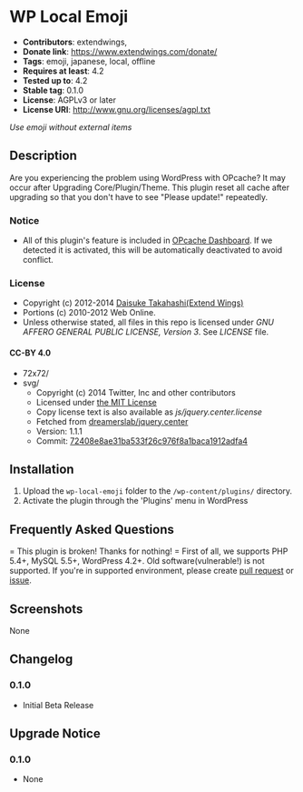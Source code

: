 # WP Local Emoji
* **Contributors**: extendwings,
* **Donate link**: https://www.extendwings.com/donate/
* **Tags**: emoji, japanese, local, offline
* **Requires at least**: 4.2
* **Tested up to**: 4.2
* **Stable tag**: 0.1.0
* **License**: AGPLv3 or later
* **License URI**: http://www.gnu.org/licenses/agpl.txt

*Use emoji without external items*

## Description

Are you experiencing the problem using WordPress with OPcache? It may occur after Upgrading Core/Plugin/Theme.
This plugin reset all cache after upgrading so that you don't have to see "Please update!" repeatedly.

### Notice
* All of this plugin's feature is included in [OPcache Dashboard](http://wordpress.org/plugins/opcache/).
  If we detected it is activated, this will be automatically deactivated to avoid conflict.

### License
* Copyright (c) 2012-2014 [Daisuke Takahashi(Extend Wings)](https://www.extendwings.com/)
* Portions (c) 2010-2012 Web Online.
* Unless otherwise stated, all files in this repo is licensed under *GNU AFFERO GENERAL PUBLIC LICENSE, Version 3*. See *LICENSE* file.

#### CC-BY 4.0
* 72x72/
* svg/
	* Copyright (c) 2014 Twitter, Inc and other contributors
	* Licensed under [the MIT License](https://raw2.github.com/dreamerslab/jquery.center/72408e8ae31ba533f26c976f8a1baca1912adfa4/LICENSE.txt)
	* Copy license text is also available as *js/jquery.center.license*
	* Fetched from [dreamerslab/jquery.center](https://github.com/dreamerslab/jquery.center)
	* Version: 1.1.1
	* Commit: [72408e8ae31ba533f26c976f8a1baca1912adfa4](https://github.com/dreamerslab/jquery.center/commit/72408e8ae31ba533f26c976f8a1baca1912adfa4)

## Installation

1. Upload the `wp-local-emoji` folder to the `/wp-content/plugins/` directory.
1. Activate the plugin through the 'Plugins' menu in WordPress

## Frequently Asked Questions

= This plugin is broken! Thanks for nothing! =
First of all, we supports PHP 5.4+, MySQL 5.5+, WordPress 4.2+. Old software(vulnerable!) is not supported.
If you're in supported environment, please create [pull request](https://github.com/shield-9/wp-local-emoji/compare/) or [issue](https://github.com/shield-9/opcache-dashboard/issues/new).

## Screenshots

None

## Changelog

### 0.1.0
* Initial Beta Release

## Upgrade Notice

### 0.1.0
* None
